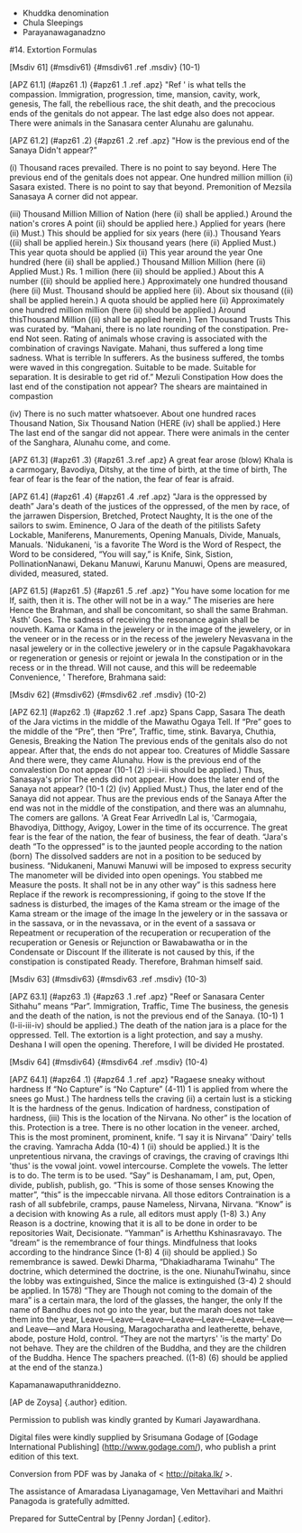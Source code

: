 - Khuddka denomination
- Chula Sleepings
- Parayanawaganadzno

#14. Extortion Formulas

[Msdiv 61] (#msdiv61) {#msdiv61 .ref .msdiv} (10-1)

[APZ 61.1] (#apz61 .1) {#apz61 .1 .ref .apz} "Ref '
is what tells the compassion. Immigration, progression, time, mansion, cavity, work, genesis,
The fall, the rebellious race, the shit death, and the precocious ends of the genitals do not appear.
The last edge also does not appear. There were animals in the Sanasara center
Alunahu are galunahu.

[APZ 61.2] (#apz61 .2) {#apz61 .2 .ref .apz} "How is the previous end of the Sanaya
Didn't appear?”

(i) Thousand races prevailed. There is no point to say beyond. Here
The previous end of the genitals does not appear. One hundred million million (ii) Sasara
existed. There is no point to say that beyond. Premonition of Mezsila Sanasaya
A corner did not appear.

(iii) Thousand Million Million of Nation (here (ii) shall be applied.) Around the nation's crores
A point (ii) should be applied here.) Applied for years (here (ii)
Must.) This should be applied for six years (here (ii).) Thousand Years
((ii) shall be applied herein.) Six thousand years (here (ii) Applied
Must.) This year quota should be applied (ii) This year around the year
One hundred (here (ii) shall be applied.) Thousand Million Million (here (ii) Applied
Must.) Rs. 1 million (here (ii) should be applied.) About this
A number ((ii) should be applied here.) Approximately one hundred thousand (here (ii)
Must. Thousand should be applied here (ii). About six thousand
((ii) shall be applied herein.) A quota should be applied here (ii)
Approximately one hundred million million (here (ii) should be applied.) Around thisThousand Million
((ii) shall be applied herein.) Ten Thousand Trusts
This was curated by. “Mahani, there is no late rounding of the constipation. Pre-end
Not seen. Rating of animals whose craving is associated with the combination of cravings
Navigate. Mahani, thus suffered a long time sadness. What is terrible
In sufferers. As the business suffered, the tombs were waved in this congregation.
Suitable to be made. Suitable for separation. It is desirable to get rid of.” Mezuli Constipation
How does the last end of the constipation not appear?
The shears are maintained in compastion

(iv) There is no such matter whatsoever. About one hundred races
Thousand Nation, Six Thousand Nation (HERE (iv) shall be applied.) Here
The last end of the sangar did not appear. There were animals in the center of the Sanghara,
Alunahu come, and come.

[APZ 61.3] (#apz61 .3) {#apz61 .3.ref .apz} A great fear arose (blow)
Khala is a carmogary, Bavodiya, Ditshy, at the time of birth, at the time of birth,
The fear of fear is the fear of the nation, the fear of fear is afraid.

[APZ 61.4] (#apz61 .4) {#apz61 .4 .ref .apz} "Jara is the oppressed by death”
Jara's death of the justices of the oppressed, of the men by race, of the jarrawen
Dispersion, Bretched, Protect Naughty,
It is the one of the sailors to swim. Eminence, O Jara of the death of the pitilists
Safety Lockable, Maniferens, Manurements, Opening
Manuals, Divide, Manuals, Manuals. 'Nidukaneni, 'is a favorite
The Word is the Word of Respect, the Word to be considered, “You will say,” is
Knife, Sink, Sistion, PollinationNanawi, Dekanu Manuwi, Karunu Manuwi,
Opens are measured, divided, measured, stated.

[APZ 61.5] (#apz61 .5) {#apz61 .5 .ref .apz} "You have some location for me
If, saith, then it is. The other will not be in a way.” The miseries are here
Hence the Brahman, and shall be concomitant, so shall the same Brahman. 'Asth'
Goes. The sadness of receiving the resonance again shall be nouveth. Kama or Kama
in the jewelery or in the image of the jewelery, or in the veneer or in the recess or in the recess of the jewelery
Nevasvana in the nasal jewelery or in the collective jewelery or in the capsule
Pagakhavokara or regeneration or genesis or rejoint or jewala
In the constipation or in the recess or in the thread. Will not cause, and this will be redeemable
Convenience, ' Therefore, Brahmana said:

[Msdiv 62] (#msdiv62) {#msdiv62 .ref .msdiv} (10-2)

[APZ 62.1] (#apz62 .1) {#apz62 .1 .ref .apz} Spans Capp, Sasara
The death of the Jara victims in the middle of the Mawathu Ogaya
Tell. If “Pre” goes to the middle of the “Pre”, then “Pre”,
Traffic, time, stink. Bavarya, Chuthia, Genesis, Breaking the Nation
The previous ends of the genitals also do not appear. After that, the ends do not appear too. Creatures of Middle Sassare
And there were, they came Alunahu. How is the previous end of the convalestion
Do not appear (10-1 (2) :i-ii-iii should be applied.) Thus, Sanasaya's prior
The ends did not appear. How does the later end of the Sanaya not appear? (10-1 (2) (iv) Applied
Must.) Thus, the later end of the Sanaya did not appear. Thus are the previous ends of the Sanaya
After the end was not in the middle of the constipation, and there was an alumnahu,
The comers are gallons. 'A Great Fear ArrivedIn Lal is, 'Carmogaia,
Bhavodiya, Ditthogy, Avigoy, Lower in the time of its occurrence.
The great fear is the fear of the nation, the fear of business, the fear of death. “Jara's death
“To the oppressed” is to the jaunted people according to the nation (born)
The dissolved sadders are not in a position to be seduced by business.
“Nidukaneni, Manuwi Manuwi will be imposed to express security
The manometer will be divided into open openings. You stabbed me
Measure the posts. It shall not be in any other way” is this sadness here
Replace if the rework is recompressioning, if going to the stove
If the sadness is disturbed, the images of the Kama stream or the image of the Kama stream or the image of the image
In the jewelery or in the sassava or in the sassava, or in the nevassava, or in the event of a sassava or
Repeatment or recuperation of the recuperation or recuperation of the recuperation or
Genesis or Rejunction or Bawabawatha or in the Condensate or Discount
If the illiterate is not caused by this, if the constipation is constipated
Ready. Therefore, Brahman himself said.

[Msdiv 63] (#msdiv63) {#msdiv63 .ref .msdiv} (10-3)

[APZ 63.1] (#apz63 .1) {#apz63 .1 .ref .apz} "Reef or Sanasara Center
Sithahu” means “Par”. Immigration, Traffic, Time
The business, the genesis and the death of the nation, is not the previous end of the Sanaya. (10-1) 1
(I-ii-iii-iv) should be applied.) The death of the nation jara is a place for the oppressed.
Tell. The extortion is a light protection, and say a mushy. Deshana
I will open the opening. Therefore, I will be divided
He prostated.

[Msdiv 64] (#msdiv64) {#msdiv64 .ref .msdiv} (10-4)

[APZ 64.1] (#apz64 .1) {#apz64 .1 .ref .apz} "Ragaese sneaky without hardness
If “No Capture” is “No Capture” (4-11) 1 is applied from where the snees go
Must.) The hardness tells the craving (ii) a certain lust is a sticking
It is the hardness of the genus. Indication of hardness, constipation of hardness,
(iii) This is the location of the Nirvana. No other” is the location of this.
Protection is a tree. There is no other location in the veneer. arched,
This is the most prominent, prominent, knife. “I say it is Nirvana”
'Dairy' tells the craving. Yamracha Adda (10-4) 1 (ii) should be applied.)
It is the unpretentious nirvana, the cravings of cravings, the craving of cravings
Ithi 'thus' is the vowal joint. vowel intercourse. Complete the vowels.
The letter is to do. The term is to be used. “Say” is Deshanamam, I am, put,
Open, divide, publish, publish, go. “This is some of those senses
Knowing the matter”, “this” is the impeccable nirvana. All those editors
Contraination is a rash of all subfebrile, cramps, pause
Nameless, Nirvana, Nirvana. “Know” is a decision with knowing
As a rule, all editors must apply (1-8) 3.) Any
Reason is a doctrine, knowing that it is all to be done in order to be repositories
Wait, Decisionate. “Yamman” is Arhetthu Kshinasravayo.
The “dream” is the remembrance of four things. Mindfulness that looks according to the hindrance
Since (1-8) 4 (ii) should be applied.) So remembrance is sawed.
Dewki Dharma, “Dhakiadharama Twinahu”
The doctrine, which determined the doctrine, is the one. NiunahuTwinahu, since the lobby was extinguished,
Since the malice is extinguished (3-4) 2 should be applied. In 1578) “They are
Though not coming to the domain of the mara” is a certain mara, the lord of the glasses, the hanger, the only
If the name of Bandhu does not go into the year, but the marah does not take them into the year,
Leave—Leave—Leave—Leave—Leave—Leave—Leave—and Leave—and Mara Housing,
Maragocharatha and leatherette, behave, abode, posture
Hold, control. “They are not the martyrs' 'is the marty'
Do not behave. They are the children of the Buddha, and they are the children of the Buddha. Hence
The spachers preached. ((1-8) (6) should be applied at the end of the stanza.)

Kapamanawaputhraniddezno.

[AP de Zoysa] {.author} edition.

Permission to publish was kindly granted by Kumari Jayawardhana.

Digital files were kindly supplied by Srisumana Godage of [Godage
International Publishing] (http://www.godage.com/), who publish a print
edition of this text.

Conversion from PDF was by Janaka of < http://pitaka.lk/ >.

The assistance of Amaradasa Liyanagamage, Ven Mettavihari and Maithri
Panagoda is gratefully admitted.

Prepared for SutteCentral by [Penny Jordan] {.editor}.